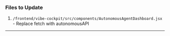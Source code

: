 ### Files to Update

1. `/frontend/vibe-cockpit/src/components/AutonomousAgentDashboard.jsx` - Replace fetch with autonomousAPI

---
